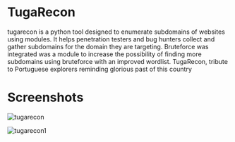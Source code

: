 # TugaRecon
  tugarecon is a python tool designed to enumerate subdomains of websites using modules. It helps penetration testers and bug hunters collect and gather subdomains for the domain they are targeting.  Bruteforce was integrated was a module to increase the possibility of finding more subdomains using bruteforce with an improved wordlist.
TugaRecon, tribute to Portuguese explorers reminding glorious past of this country

# Screenshots

![tugarecon](https://user-images.githubusercontent.com/39160972/72820884-98bc5980-3c67-11ea-87bf-a4bbcb388e48.png)

![tugarecon1](https://user-images.githubusercontent.com/39160972/72821211-1da77300-3c68-11ea-80a9-db8ea6716e4b.png)
